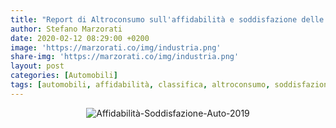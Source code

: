 ```yaml
---
title: "Report di Altroconsumo sull'affidabilità e soddisfazione delle auto nel 2019"
author: Stefano Marzorati
date: 2020-02-12 08:29:00 +0200
image: 'https://marzorati.co/img/industria.png'
share-img: 'https://marzorati.co/img/industria.png'
layout: post
categories: [Automobili]
tags: [automobili, affidabilità, classifica, altroconsumo, soddisfazione]
---
```

<center><img src="https://marzorati.co/img/post/altroconsumo-affidabilita-auto-2019.png" alt="Affidabilità-Soddisfazione-Auto-2019"></center>